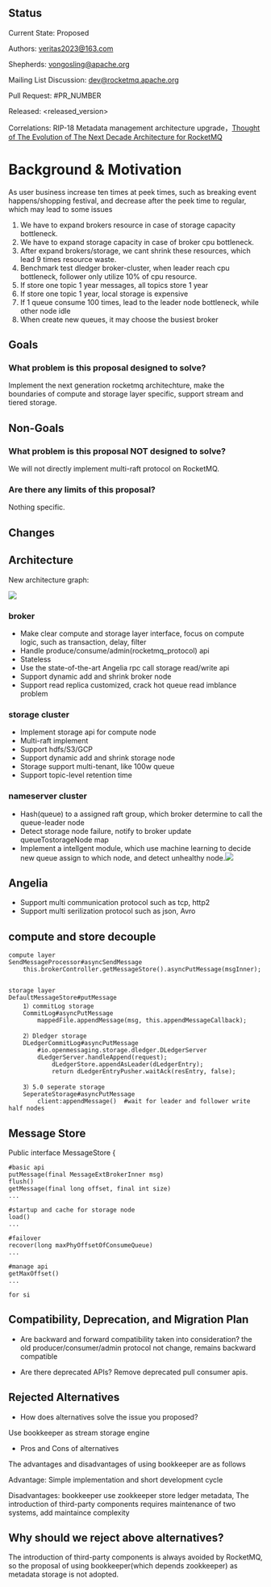 
## Status
Current State: Proposed 

Authors: veritas2023@163.com 

Shepherds: vongosling@apache.org

Mailing List Discussion: dev@rocketmq.apache.org

Pull Request: #PR_NUMBER

Released: <released_version>   

Correlations: RIP-18 Metadata management architecture upgrade，[Thought of The Evolution of The Next Decade Architecture for RocketMQ](https://lists.apache.org/thread.html/83a0411c25868a3bc8acf949c8489604a02b76498ded0219959b7912%40%3Cdev.rocketmq.apache.org%3E)

# Background & Motivation

As user business increase ten times at peek times, such as breaking event happens/shopping festival, and decrease after the peek time to regular, which may lead to some issues

1. We have to expand brokers resource in case of storage capacity bottleneck.
2. We have to expand storage capacity in case of broker cpu bottleneck.
3. After expand brokers/storage, we cant shrink these resources, which lead 9 times resource waste.
4. Benchmark test dledger broker-cluster, when leader reach cpu bottleneck, follower only utilize 10% of cpu resource.
5. If store one topic 1 year messages, all topics store 1 year
6. If store one topic 1 year, local storage is expensive
7. If 1 queue consume 100 times, lead to the leader node bottleneck, while other node idle
8. When create new queues, it may choose the busiest broker

## Goals

### What problem is this proposal designed to solve?

Implement the next generation rocketmq architechture, make the boundaries of compute and storage layer specific, support stream and tiered storage.


## Non-Goals

### What problem is this proposal NOT designed to solve?

We will not directly implement multi-raft protocol on RocketMQ.

### Are there any limits of this proposal?

Nothing specific.

## Changes

## Architecture

New architecture graph: 


![](https://codimd.s3.shivering-isles.com/demo/uploads/upload_dd960a30ebdbc1afc85815b46041740c.png)



### broker
* Make clear compute and storage layer interface, focus on compute logic, such as transaction, delay, filter
* Handle produce/consume/admin(rocketmq_protocol) api
* Stateless
* Use the state-of-the-art Angelia rpc call storage read/write api
* Support dynamic add and shrink broker node
* Support read replica customized, crack hot queue read imblance problem

### storage cluster
* Implement storage api for compute node
* Multi-raft implement
* Support hdfs/S3/GCP
* Support dynamic add and shrink storage node
* Storage support multi-tenant, like 100w queue
* Support topic-level retention time

### nameserver cluster
* Hash(queue) to a assigned raft group, which broker determine to call the queue-leader node
* Detect storage node failure, notify to broker update queueTostorageNode map 
* Implement a intellgent module, which use machine learning to decide new queue assign to which node, and detect unhealthy node.![](https://)

## Angelia

* Support multi communication protocol such as tcp, http2
* Support multi serilization protocol such as json, Avro


## compute and store decouple
```
compute layer
SendMessageProcessor#asyncSendMessage
    this.brokerController.getMessageStore().asyncPutMessage(msgInner);


storage layer
DefaultMessageStore#putMessage
    1）commitLog storage
	CommitLog#asyncPutMessage
		mappedFile.appendMessage(msg, this.appendMessageCallback);

    2）Dledger storage
    DLedgerCommitLog#asyncPutMessage
        #io.openmessaging.storage.dledger.DLedgerServer
        dLedgerServer.handleAppend(request);         
            dLedgerStore.appendAsLeader(dLedgerEntry);
            return dLedgerEntryPusher.waitAck(resEntry, false);
    
    3）5.0 seperate storage
    SeperateStorage#asyncPutMessage
        client:appendMessage()  #wait for leader and follower write half nodes
```

## Message Store
Public interface MessageStore {

```
#basic api
putMessage(final MessageExtBrokerInner msg)
flush()
getMessage(final long offset, final int size)
...

#startup and cache for storage node
load()
...

#failover
recover(long maxPhyOffsetOfConsumeQueue)
...

#manage api
getMaxOffset()
...

for si
```

## Compatibility, Deprecation, and Migration Plan
* Are backward and forward compatibility taken into consideration?
the old producer/consumer/admin protocol not change, remains backward compatible

* Are there deprecated APIs?
Remove deprecated pull consumer apis.


## Rejected Alternatives
* How does alternatives solve the issue you proposed?

Use bookkeeper as stream storage engine

* Pros and Cons of alternatives

The advantages and disadvantages of using bookkeeper are as follows

Advantage: Simple implementation and short development cycle

Disadvantages: bookkeeper use zookkeeper store ledger metadata,  The introduction of third-party components requires maintenance of two systems, add maintaince complexity

## Why should we reject above alternatives?

The introduction of third-party components is always avoided by RocketMQ, so the proposal of using bookkeeper(which depends zookkeeper) as metadata storage is not adopted.